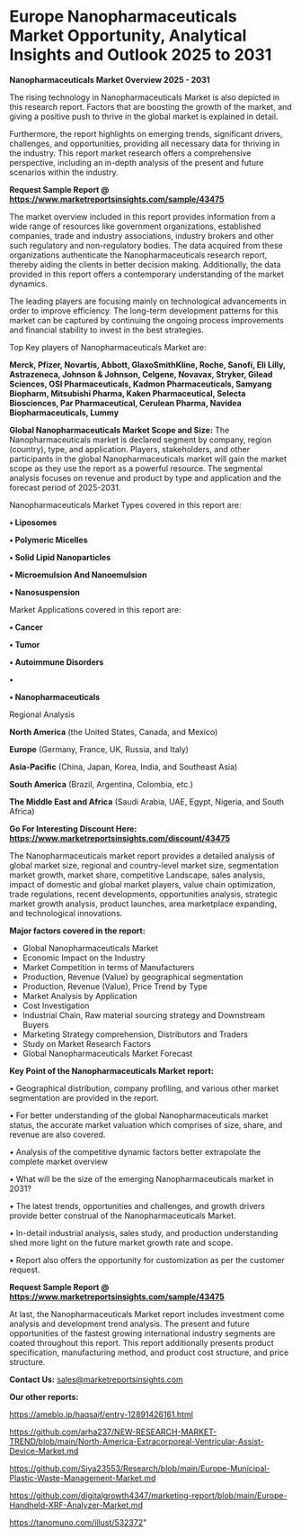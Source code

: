 # Europe Nanopharmaceuticals Market Opportunity, Analytical Insights and Outlook 2025 to 2031

<Strong> Nanopharmaceuticals Market Overview 2025 - 2031</strong>

The rising technology in Nanopharmaceuticals Market is also depicted in this research report. Factors that are boosting the growth of the market, and giving a positive push to thrive in the global market is explained in detail.

Furthermore, the report highlights on emerging trends, significant drivers, challenges, and opportunities, providing all necessary data for thriving in the industry. This report market research offers a comprehensive perspective, including an in-depth analysis of the present and future scenarios within the industry.

<strong>Request Sample Report @ <a href=https://www.marketreportsinsights.com/sample/43475>https://www.marketreportsinsights.com/sample/43475</a></strong>

The market overview included in this report provides information from a wide range of resources like government organizations, established companies, trade and industry associations, industry brokers and other such regulatory and non-regulatory bodies. The data acquired from these organizations authenticate the Nanopharmaceuticals research report, thereby aiding the clients in better decision making. Additionally, the data provided in this report offers a contemporary understanding of the market dynamics.

The leading players are focusing mainly on technological advancements in order to improve efficiency. The long-term development patterns for this market can be captured by continuing the ongoing process improvements and financial stability to invest in the best strategies.

Top Key players of Nanopharmaceuticals Market are:

<strong>Merck, Pfizer, Novartis, Abbott, GlaxoSmithKline, Roche, Sanofi, Eli Lilly, Astrazeneca, Johnson & Johnson, Celgene, Novavax, Stryker, Gilead Sciences, OSI Pharmaceuticals, Kadmon Pharmaceuticals, Samyang Biopharm, Mitsubishi Pharma, Kaken Pharmaceutical, Selecta Biosciences, Par Pharmaceutical, Cerulean Pharma, Navidea Biopharmaceuticals, Lummy</strong>

<strong><b>Global Nanopharmaceuticals Market Scope and Size:</b></strong>
The Nanopharmaceuticals market is declared segment by company, region (country), type, and application. Players, stakeholders, and other participants in the global Nanopharmaceuticals market will gain the market scope as they use the report as a powerful resource. The segmental analysis focuses on revenue and product by type and application and the forecast period of 2025-2031.

Nanopharmaceuticals Market Types covered in this report are:

<strong>•  Liposomes

•  Polymeric Micelles

•  Solid Lipid Nanoparticles

•  Microemulsion And Nanoemulsion

•  Nanosuspension</strong>

Market Applications covered in this report are:

<strong>•  Cancer

•  Tumor

•  Autoimmune Disorders

•  

•  Nanopharmaceuticals</strong> 

Regional Analysis

<strong>North America</strong> (the United States, Canada, and Mexico)

<strong>Europe</strong> (Germany, France, UK, Russia, and Italy)

<strong>Asia-Pacific</strong> (China, Japan, Korea, India, and Southeast Asia)

<strong>South America</strong> (Brazil, Argentina, Colombia, etc.)

<strong>The Middle East and Africa</strong> (Saudi Arabia, UAE, Egypt, Nigeria, and South Africa)

<strong>Go For Interesting Discount Here: <a href=https://www.marketreportsinsights.com/discount/43475>https://www.marketreportsinsights.com/discount/43475</a></strong>

The Nanopharmaceuticals market report provides a detailed analysis of global market size, regional and country-level market size, segmentation market growth, market share, competitive Landscape, sales analysis, impact of domestic and global market players, value chain optimization, trade regulations, recent developments, opportunities analysis, strategic market growth analysis, product launches, area marketplace expanding, and technological innovations.

<strong><b>Major factors covered in the report:</b></strong>
<ul>
  <li>Global Nanopharmaceuticals Market </li>
  <li>Economic Impact on the Industry</li>
  <li>Market Competition in terms of Manufacturers</li>
  <li>Production, Revenue (Value) by geographical segmentation</li>
  <li>Production, Revenue (Value), Price Trend by Type</li>
  <li>Market Analysis by Application</li>
  <li>Cost Investigation</li>
  <li>Industrial Chain, Raw material sourcing strategy and Downstream Buyers</li>
  <li>Marketing Strategy comprehension, Distributors and Traders</li>
  <li>Study on Market Research Factors</li>
  <li>Global Nanopharmaceuticals Market Forecast</li>
</ul>

<strong><b>Key Point of the Nanopharmaceuticals Market report:</b></strong>

• Geographical distribution, company profiling, and various other market segmentation are provided in the report.

• For better understanding of the global Nanopharmaceuticals market status, the accurate market valuation which comprises of size, share, and revenue are also covered.

• Analysis of the competitive dynamic factors better extrapolate the complete market overview

• What will be the size of the emerging Nanopharmaceuticals market in 2031?

• The latest trends, opportunities and challenges, and growth drivers provide better construal of the Nanopharmaceuticals Market.

• In-detail industrial analysis, sales study, and production understanding shed more light on the future market growth rate and scope.

• Report also offers the opportunity for customization as per the customer request.

<strong>Request Sample Report @ <a href=https://www.marketreportsinsights.com/sample/43475>https://www.marketreportsinsights.com/sample/43475</a></strong>

At last, the Nanopharmaceuticals Market report includes investment come analysis and development trend analysis. The present and future opportunities of the fastest growing international industry segments are coated throughout this report. This report additionally presents product specification, manufacturing method, and product cost structure, and price structure.

<strong>Contact Us:</strong>
sales@marketreportsinsights.com

<strong>Our other reports:</strong>

<a href=https://ameblo.jp/haqsaif/entry-12891426161.html>https://ameblo.jp/haqsaif/entry-12891426161.html</a>

<a href=https://github.com/arha237/NEW-RESEARCH-MARKET-TREND/blob/main/North-America-Extracorporeal-Ventricular-Assist-Device-Market.md>https://github.com/arha237/NEW-RESEARCH-MARKET-TREND/blob/main/North-America-Extracorporeal-Ventricular-Assist-Device-Market.md</a>

<a href=https://github.com/Siya23553/Research/blob/main/Europe-Municipal-Plastic-Waste-Management-Market.md>https://github.com/Siya23553/Research/blob/main/Europe-Municipal-Plastic-Waste-Management-Market.md</a>

<a href=https://github.com/digitalgrowth4347/marketing-report/blob/main/Europe-Handheld-XRF-Analyzer-Market.md>https://github.com/digitalgrowth4347/marketing-report/blob/main/Europe-Handheld-XRF-Analyzer-Market.md</a>

<a href=https://tanomuno.com/illust/532372>https://tanomuno.com/illust/532372</a>"
